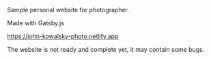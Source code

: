 Sample personal website for photographer.

Made with Gatsby.js

https://john-kowalsky-photo.netlify.app

The website is not ready and complete yet, it may contain some bugs.
